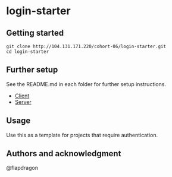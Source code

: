 # login-starter

## Getting started

```
git clone http://104.131.171.220/cohort-06/login-starter.git
cd login-starter
```

## Further setup
See the README.md in each folder for further setup instructions.
- [Client](client/README.md)
- [Server](server/README.md)

## Usage
Use this as a template for projects that require authentication.

## Authors and acknowledgment
@flapdragon
